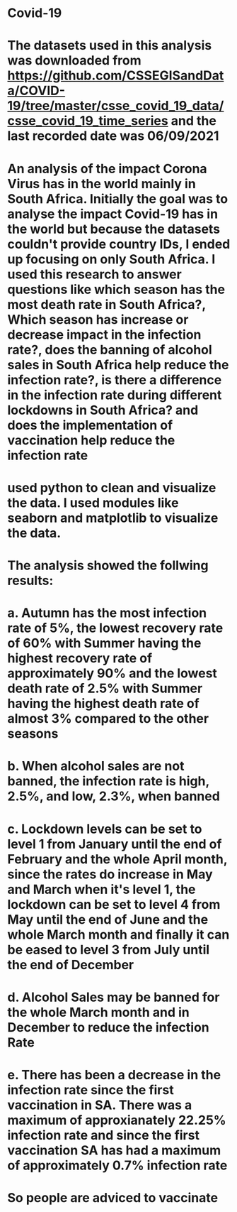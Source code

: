 # Covid-19
# The datasets used in this analysis was downloaded from https://github.com/CSSEGISandData/COVID-19/tree/master/csse_covid_19_data/csse_covid_19_time_series and the last recorded date was 06/09/2021
# An analysis of the impact Corona Virus has in the world mainly in South Africa. Initially the goal was to analyse the impact Covid-19 has in the world but because the datasets couldn't provide country IDs, I ended up focusing on only South Africa. I used this research to answer questions like which season has the most death rate in South Africa?, Which season has increase or decrease impact in the infection rate?, does the banning of alcohol sales in South Africa help reduce the infection rate?, is there a difference in the infection rate during different lockdowns in South Africa? and does the implementation of vaccination help reduce the infection rate
# used python to clean and visualize the data. I used modules like seaborn and matplotlib to visualize the data.
# The analysis showed the follwing results:
# a. Autumn has the most infection rate of 5%, the lowest recovery rate of 60% with Summer having the highest recovery rate of approximately 90% and the lowest death rate of 2.5% with Summer having the highest death rate of almost 3% compared to the other seasons
# b. When alcohol sales are not banned, the infection rate is high, 2.5%, and low, 2.3%, when banned
# c. Lockdown levels can be set to level 1 from January until the end of February and the whole April month, since the rates do increase in May and March when it's level 1, the lockdown can be set to level 4 from May until the end of June and the whole March month and finally it can be eased to level 3 from July until the end of December
# d. Alcohol Sales may be banned for the whole March month and in December to reduce the infection Rate
# e. There has been a decrease in the infection rate since the first vaccination in SA. There was a maximum of approxianately 22.25% infection rate and since the first vaccination SA has had a maximum of approximately 0.7% infection rate
# So people are adviced to vaccinate
